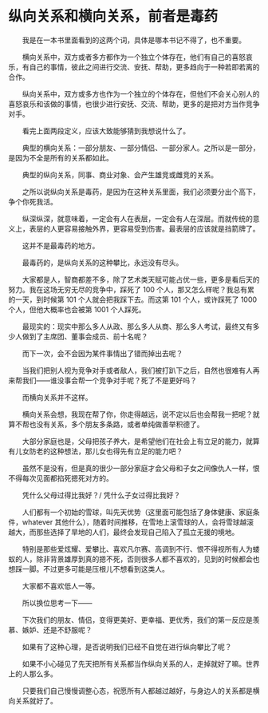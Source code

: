 # 纵向关系和横向关系，前者是毒药

　　我是在一本书里面看到的这两个词，具体是哪本书记不得了，也不重要。

　　横向关系中，双方或者多方都作为一个独立个体存在，他们有自己的喜怒哀乐，有自己的事情，彼此之间进行交流、安抚、帮助，更多趋向于一种若即若离的合作。

　　纵向关系中，双方或多方也作为一个独立的个体存在，但他们不会关心别人的喜怒哀乐和该做的事情，也很少进行安抚、交流、帮助，更多的是把对方当作竞争对手。

　　看完上面两段定义，应该大致能够猜到我想说什么了。

　　典型的横向关系：一部分朋友、一部分情侣、一部分家人。之所以是一部分，是因为不全是所有的关系都如此。

　　典型的纵向关系，同事、商业对象、会产生雄竞或雌竞的关系。

　　之所以说纵向关系是毒药，是因为在这种关系里面，我们必须要分出个高下，争个你死我活。

　　纵深纵深，就意味着，一定会有人在表层，一定会有人在深层。而就传统的意义上，表层的人更容易接触外界，更容易受到伤害。最表层的应该就是挡箭牌了。

　　这并不是最毒药的地方。

　　最毒药的，是纵向关系的这种攀比，永远没有尽头。

　　大家都是人，智商都差不多，除了艺术类天赋可能占优一些，更多是看后天的努力。我在这场无穷无尽的竞争中，踩死了 100 个人，那又怎么样呢？我总有累的一天，到时候第 101 个人就会把我踩下去。而这第 101 个人，或许踩死了 1000 个人，但他大概率也会被第 1001 个人踩死。

　　最现实的：现实中那么多人从政、那么多人从商、那么多人考试，最终又有多少人做到了主席团、董事会成员、前十名呢？

　　而下一次，会不会因为某件事情出了错而掉出去呢？

　　当我们把别人视为竞争对手或者敌人，我们被打趴下之后，自然也很难有人再来帮我们——谁没事会帮一个竞争对手呢？死了不是更好吗？

　　而横向关系并不这样。

　　横向关系会想，我现在帮了你，你走得越远，说不定以后也会帮我一把呢？就算不帮也没有关系，多个朋友多条路，或者单纯做善举积德了。

　　大部分家庭也是，父母把孩子养大，是希望他们在社会上有立足的能力，就算有儿女防老的这种想法，那儿女也得先有立足的能力吧？

　　虽然不是没有，但是真的很少一部分家庭才会父母和子女之间像仇人一样，恨不得每次见面都掐死摁死对方的。

　　凭什么父母过得比我好？/ 凭什么子女过得比我好？

　　人们都有一个初始的雪球，叫先天优势（这里面可能包括了身体健康、家庭条件，whatever 其他什么），随着时间推移，在雪地上滚雪球的人，会将雪球越滚越大，而那些选择了旱地的人们，最终会发现自己陷入了孤立无援的境地。

　　特别是那些爱炫耀、爱攀比、喜欢凡尔赛、高调到不行、恨不得视所有人为蝼蚁的人，除非背景雄厚到真的摁不死，否则很多人都不喜欢的，见到的时候都会也想踩一脚。不过更多可能是压根儿不想看到这类人。

　　大家都不喜欢低人一等。

　　所以换位思考一下——

　　下次我们的朋友、情侣，变得更美好、更幸福、更优秀，我们的第一反应是羡慕、嫉妒、还是不舒服呢？

　　如果有了这种心理，是否说明我们已经不自觉在进行纵向攀比了呢？

　　如果不小心碰见了先天把所有关系都当作纵向关系的人，走掉就好了嘛。世界上的人那么多。

　　只要我们自己慢慢调整心态，祝愿所有人都越过越好，与身边人的关系都是横向关系就好了。
